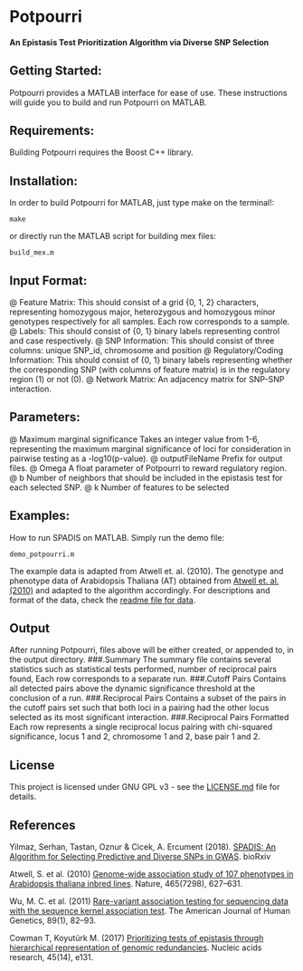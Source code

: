 # Potpourri
#### An Epistasis Test Prioritization Algorithm via Diverse SNP Selection

## Getting Started:
Potpourri provides a MATLAB interface for ease of use. These instructions will guide you to build and run Potpourri on MATLAB.

## Requirements:
Building Potpourri requires the Boost C++ library.

## Installation:
In order to build Potpourri for MATLAB, just type make on the terminal!:
```
make
```
or directly run the MATLAB script for building mex files:
```
build_mex.m
```

## Input Format:
@ Feature Matrix: 
This should consist of a grid {0, 1, 2} characters, representing homozygous major, heterozygous and homozygous
minor genotypes respectively for all samples. Each row corresponds to a sample.
@ Labels:
This should consist of {0, 1} binary labels representing control and case respectively.
@ SNP Information:
This should consist of three columns: unique SNP_id, chromosome and position
@ Regulatory/Coding Information:
This should consist of {0, 1} binary labels representing whether the corresponding SNP (with columns of feature matrix) is in the regulatory region (1) or not (0).
@ Network Matrix:
An adjacency matrix for SNP-SNP interaction. 

## Parameters:
@ Maximum marginal significance
Takes an integer value from 1-6, representing the maximum marginal significance of loci for consideration in pairwise testing as a -log10(p-value).
@ outputFileName 
Prefix for output files.
@ Omega 
A float parameter of Potpourri to reward regulatory region.
@ b
Number of neighbors that should be included in the epistasis test for each selected SNP.
@ k
Number of features to be selected 

## Examples:
How to run SPADIS on MATLAB. 
Simply run the demo file:
```
demo_potpourri.m
```

The example data is adapted from Atwell et. al. (2010). The genotype and phenotype data of Arabidopsis Thaliana (AT) obtained from [Atwell et. al. (2010)](https://www.ncbi.nlm.nih.gov/pubmed/20336072) and adapted to the algorithm accordingly. For descriptions and format of the data, check the [readme file for data](data/readme_data.txt).
## Output
After running Potpourri, files above will be either created, or appended to, in the output directory.
###.Summary
The summary file contains several statistics such as statistical tests performed, number of reciprocal pairs found, 
Each row corresponds to a separate run.
###.Cutoff Pairs
Contains all detected pairs above the dynamic significance threshold at the conclusion of a run.
###.Reciprocal Pairs
Contains a subset of the pairs in the cutoff pairs set such that both loci in a pairing had the other locus selected
as its most significant interaction.
###.Reciprocal Pairs Formatted
Each row represents a single reciprocal locus pairing with chi-squared significance, locus 1 and 2, chromosome 1 and 2, base pair 1 and 2. 


## License
This project is licensed under GNU GPL v3 - see the [LICENSE.md](LICENSE.md) file for details.

## References
Yilmaz, Serhan, Tastan, Oznur & Cicek, A. Ercument (2018). [SPADIS: An Algorithm for Selecting Predictive and Diverse SNPs in GWAS](https://www.biorxiv.org/content/early/2018/01/30/256677). bioRxiv

Atwell, S. et al. (2010) [Genome-wide association study of 107 phenotypes
in Arabidopsis thaliana inbred lines](https://www.ncbi.nlm.nih.gov/pubmed/20336072). Nature, 465(7298), 627–631.

Wu, M. C. et al. (2011) [Rare-variant association testing for sequencing
data with the sequence kernel association test](https://www.ncbi.nlm.nih.gov/pmc/articles/PMC3135811/). The American Journal of Human Genetics, 89(1), 82–93.

Cowman T, Koyutürk M. (2017) [Prioritizing tests of epistasis through hierarchical representation of genomic redundancies](https://www.ncbi.nlm.nih.gov/pmc/articles/PMC5737499/). Nucleic acids research, 45(14), e131.

